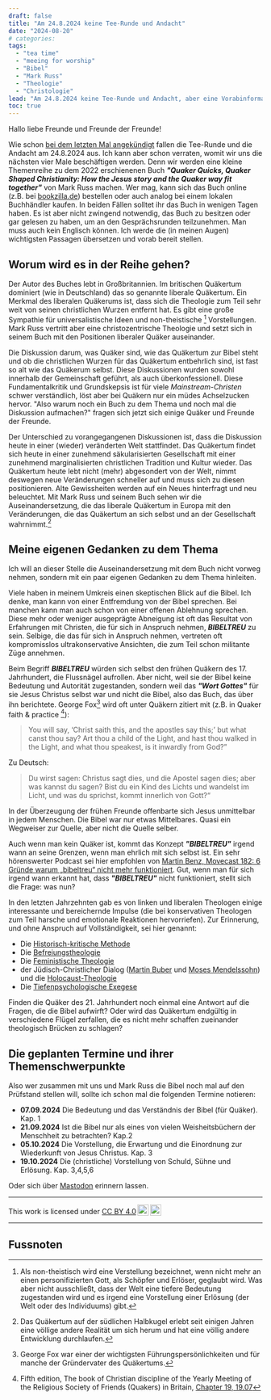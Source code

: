```yaml
---
draft: false
title: "Am 24.8.2024 keine Tee-Runde und Andacht"
date: "2024-08-20"
# categories:
tags:
  - "tea time"
  - "meeing for worship"
  - "Bibel"
  - "Mark Russ"
  - "Theologie"
  - "Christologie"
lead: "Am 24.8.2024 keine Tee-Runde und Andacht, aber eine Vorabinformation"
toc: true
---
```


Hallo liebe Freunde und Freunde der Freunde!

Wie schon [bei dem letzten Mal angekündigt](https://quaker-kr.de/post/2024/07-24/)
fallen die Tee-Runde und die Andacht am 24.8.2024 aus. Ich kann aber schon
verraten, womit wir uns die nächsten vier Male beschäftigen werden. Denn wir
werden eine kleine Themenreihe zu dem 2022 erschienenen Buch ***"Quaker Quicks, Quaker Shaped Christianity: How the Jesus story and the Quaker way fit together"***
von Mark Russ machen. Wer mag, kann sich das Buch online (z.B. bei
[bookzilla.de](https://www.bookzilla.de/shop/article/48922376/mark_russ_quaker_quicks_quaker_shaped_christianity.html))
bestellen oder auch analog bei einem lokalen Buchhändler kaufen. In beiden
Fällen solltet ihr das Buch in wenigen Tagen haben. Es ist aber nicht zwingend
notwendig, das Buch zu besitzen oder gar gelesen zu haben, um an den
Gesprächsrunden teilzunehmen. Man muss auch kein Englisch können. Ich werde
die (in meinen Augen) wichtigsten Passagen übersetzen und vorab bereit stellen.

## Worum wird es in der Reihe gehen?

Der Autor des Buches lebt in Großbritannien. Im britischen Quäkertum dominiert
(wie in Deutschland) das so genannte liberale Quäkertum. Ein Merkmal des
liberalen Quäkerums ist, dass sich die Theologie zum Teil sehr weit von seinen
christlichen Wurzen entfernt hat. Es gibt eine große Sympathie für
universalistische Ideen und non-theistische [^foot001] Vorstellungen. Mark Russ
vertritt aber eine christozentrische Theologie und setzt sich in seinem Buch
mit den Positionen liberaler Quäker auseinander.

Die Diskussion darum, was Quäker sind, wie das Quäkertum zur Bibel steht
und ob die christlichen Wurzen für das Quäkertum entbehrlich sind, ist fast
so alt wie das Quäkerum selbst. Diese Diskussionen wurden sowohl innerhalb
der Gemeinschaft geführt, als auch überkonfessionell. Diese Fundamentalkritik
und Grundskepsis ist für viele *Mainstream-Christen* schwer verständlich, löst
aber bei Quäkern nur ein müdes Achselzucken hervor. "Also warum noch ein
Buch zu dem Thema und noch mal die Diskussion aufmachen?" fragen sich jetzt
sich einige Quäker und Freunde der Freunde.

Der Unterschied zu vorangegangenen Diskussionen ist, dass die Diskussion
heute in einer (wieder) veränderten Welt stattfindet. Das Quäkertum findet sich
heute in einer zunehmend säkularisierten Gesellschaft mit einer zunehmend
marginalisierten christlichen Tradition und Kultur wieder. Das Quäkertum heute
lebt nicht (mehr) abgesondert von der Welt, nimmt deswegen neue Veränderungen
schneller auf und muss sich zu diesen positionieren. Alte Gewissheiten werden
auf ein Neues hinterfragt und neu beleuchtet. Mit Mark Russ und seinem
Buch sehen wir die Auseinandersetzung, die das liberale Quäkertum in Europa
mit den Veränderungen, die das Quäkertum an sich selbst und an der Gesellschaft
wahrnimmt.[^foot003]

## Meine eigenen Gedanken zu dem Thema

Ich will an dieser Stelle die Auseinandersetzung mit dem Buch nicht vorweg
nehmen, sondern mit ein paar eigenen Gedanken zu dem Thema hinleiten.

Viele haben in meinem Umkreis einen skeptischen Blick auf die Bibel. Ich denke,
man kann von einer Entfremdung von der Bibel sprechen. Bei manchen kann man auch
schon von einer offenen Ablehnung sprechen. Diese mehr oder weniger ausgeprägte
Abneigung ist oft das Resultat von Erfahrungen mit Christen, die für sich in
Anspruch nehmen, ***BIBELTREU*** zu sein. Selbige, die das für sich in Anspruch
nehmen, vertreten oft kompromisslos ultrakonservative Ansichten, die zum Teil
schon militante Züge annehmen.

Beim Begriff ***BIBELTREU*** würden sich selbst den frühen Quäkern des
17. Jahrhundert, die Flussnägel aufrollen. Aber nicht, weil sie der Bibel
keine Bedeutung und Autorität zugestanden, sondern weil das ***"Wort Gottes"***
für sie Jesus Christus selbst war und nicht die Bibel, also das Buch, das über
ihn berichtete. George Fox[^foot004] wird oft unter Quäkern zitiert mit
(z.B. in Quaker faith & practice [^foot002]):

> You will say, ‘Christ saith this, and the apostles say this;’ but what canst thou say? Art thou a child of the Light, and hast thou walked in the Light, and what thou speakest, is it inwardly from God?”

Zu Deutsch:

> Du wirst sagen: Christus sagt dies, und die Apostel sagen dies; aber was kannst du sagen? Bist du ein Kind des Lichts und wandelst im Licht, und was du sprichst, kommt innerlich von Gott?“

In der Überzeugung der frühen Freunde offenbarte sich Jesus unmittelbar
in jedem Menschen. Die Bibel war nur etwas Mittelbares. Quasi ein Wegweiser
zur Quelle, aber nicht die Quelle selber.

Auch wenn man kein Quäker ist, kommt das Konzept ***"BIBELTREU"*** irgend
wann an seine Grenzen, wenn man ehrlich mit sich selbst ist. Ein sehr
hörenswerter Podcast sei hier empfohlen von [Martin Benz, Movecast 182: 6 Gründe warum „bibeltreu“ nicht mehr funktioniert](https://movecast.de/movecast-182-6-gruende-warum-bibeltreu-nicht-mehr-funktioniert/).
Gut, wenn man für sich irgend wann erkannt hat, dass ***"BIBELTREU"*** nicht
funktioniert, stellt sich die Frage: was nun?

In den letzten Jahrzehnten gab es von linken und liberalen Theologen einige
interessante und bereichernde Impulse (die bei konservativen Theologen zum Teil
harsche und emotionale Reaktionen hervorriefen). Zur Erinnerung, und ohne
Anspruch auf Vollständigkeit, sei hier genannt:

* Die [Historisch-kritische Methode](https://de.wikipedia.org/wiki/Historisch-kritische_Methode_\(Theologie\))
* Die [Befreiungstheologie](https://de.wikipedia.org/wiki/Befreiungstheologie)
* Die [Feministische Theologie](https://de.wikipedia.org/wiki/Feministische_Theologie)
* der Jüdisch-Christlicher Dialog ([Martin Buber](https://de.wikipedia.org/wiki/Martin_Buber) und [Moses Mendelssohn](https://de.wikipedia.org/wiki/Moses_Mendelssohn)) und die [Holocaust-Theologie](https://de.wikipedia.org/wiki/Holocaust-Theologie)
* Die [Tiefenpsychologische Exegese](https://de.wikipedia.org/wiki/Tiefenpsychologische_Exegese)

Finden die Quäker des 21. Jahrhundert noch einmal eine Antwort auf die
Fragen, die die Bibel aufwirft? Oder wird das Quäkertum endgültig in
verschiedene Flügel zerfallen, die es nicht mehr schaffen zueinander
theologisch Brücken zu schlagen?

## Die geplanten Termine und ihrer Themenschwerpunkte

Also wer zusammen mit uns und Mark Russ die Bibel noch mal auf den Prüfstand
stellen will, sollte ich schon mal die folgenden Termine notieren:

* **07.09.2024** Die Bedeutung und das Verständnis der Bibel (für Quäker). Kap. 1
* **21.09.2024** Ist die Bibel nur als eines von vielen Weisheitsbüchern der Menschheit zu betrachten? Kap.2
* **05.10.2024** Die Vorstellung, die Erwartung und die Einordnung zur Wiederkunft von Jesus Christus. Kap. 3
* **19.10.2024** Die (christliche) Vorstellung von Schuld, Sühne und Erlösung. Kap. 3,4,5,6

Oder sich über [Mastodon](https://krefeld.life/@quaker) erinnern lassen.

---

<p xmlns:cc="http://creativecommons.org/ns#" >This work is licensed under <a href="https://creativecommons.org/licenses/by/4.0/?ref=chooser-v1" target="\_blank" rel="license noopener noreferrer" style="display:inline-block;">CC BY 4.0<img style="height:22px!important;margin-left:3px;vertical-align:text-bottom;" src="https://mirrors.creativecommons.org/presskit/icons/cc.svg?ref=chooser-v1" alt=""><img style="height:22px!important;margin-left:3px;vertical-align:text-bottom;" src="https://mirrors.creativecommons.org/presskit/icons/by.svg?ref=chooser-v1" alt=""></a></p>

---

## Fussnoten

[^foot001]: Als non-theistisch wird eine Verstellung bezeichnet, wenn nicht mehr an einen personifizierten Gott, als Schöpfer und Erlöser, geglaubt wird. Was aber nicht ausschließt, dass der Welt eine tiefere Bedeutung zugestanden wird und es irgend eine Vorstellung einer Erlösung (der Welt oder des Individuums) gibt.

[^foot002]: Fifth edition, The book of Christian discipline of the Yearly Meeting of the Religious Society of Friends (Quakers) in Britain, [Chapter 19, 19.07](https://qfp.quaker.org.uk/passage/19-07/)

[^foot003]: Das Quäkertum auf der südlichen Halbkugel erlebt seit einigen Jahren eine völlige andere Realität um sich herum und hat eine völlig andere Entwicklung durchlaufen.

[^foot004]: George Fox war einer der wichtigsten Führungspersönlichkeiten und für manche der Gründervater des Quäkertums.